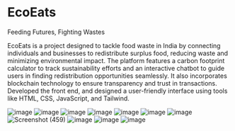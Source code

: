 # EcoEats


Feeding Futures, Fighting Wastes


EcoEats is a project designed to tackle food waste in India by connecting individuals and businesses to redistribute surplus food, reducing waste and minimizing environmental impact. The platform features a carbon footprint calculator to track sustainability efforts and an interactive chatbot to guide users in finding redistribution opportunities seamlessly. It also incorporates blockchain technology to ensure transparency and trust in transactions. Developed the front end, and designed a user-friendly interface using tools like HTML, CSS, JavaScript, and Tailwind.

![image](https://github.com/user-attachments/assets/3c2d5364-e4b3-4f99-947f-bbc818b05274)
![image](https://github.com/user-attachments/assets/49547c64-29b9-40ba-8b23-ea767529bab7)
![image](https://github.com/user-attachments/assets/4f4c9bf7-6f6d-4a15-b425-7f3c77341061)
![image](https://github.com/user-attachments/assets/dd3f3cf2-244e-4357-8e64-5ae86d12a422)
![image](https://github.com/user-attachments/assets/b77bf584-31b5-427c-84f3-a1cef551ddbf)
![image](https://github.com/user-attachments/assets/a6605d82-c426-44ba-acbe-d4c49bf5cdd8)
![image](https://github.com/user-attachments/assets/3b5813ac-9286-4c8b-82da-6d4b5124239a)
![Screenshot (459)](https://github.com/user-attachments/assets/219727a4-5d4f-44e5-8cf8-05f8fcb3e9ca)
![image](https://github.com/user-attachments/assets/94692d60-aa0a-436a-b4ae-2bf87c7cd98c)
![image](https://github.com/user-attachments/assets/2ab6c2f7-7027-4ac2-9b1c-bccbdecf0ceb)
![image](https://github.com/user-attachments/assets/7038fe4b-f060-489c-a33c-d73c463fa644)






